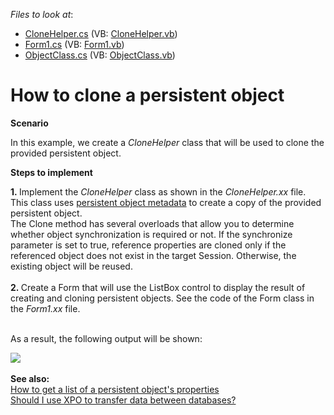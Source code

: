 <!-- default file list -->
*Files to look at*:

* [CloneHelper.cs](./CS/SimpleObject/CloneHelper.cs) (VB: [CloneHelper.vb](./VB/SimpleObject/CloneHelper.vb))
* [Form1.cs](./CS/SimpleObject/Form1.cs) (VB: [Form1.vb](./VB/SimpleObject/Form1.vb))
* [ObjectClass.cs](./CS/SimpleObject/ObjectClass.cs) (VB: [ObjectClass.vb](./VB/SimpleObject/ObjectClass.vb))
<!-- default file list end -->
# How to clone a persistent object


<p><strong>Scenario</strong></p>
<p>In this example, we create a <em>CloneHelper</em> class that will be used to clone the provided persistent object. </p>
<p><strong>Steps to implement</strong></p>
<p><strong>1. </strong>Implement the <em>CloneHelper</em> class as shown in the <em>CloneHelper.xx </em>file. This class uses <a href="https://documentation.devexpress.com/#XPO/clsDevExpressXpoMetadataXPClassInfotopic">persistent object metadata</a> to create a copy of the provided persistent object. <br>The Clone method has several overloads that allow you to determine whether object synchronization is required or not. If the synchronize parameter is set to true, reference properties are cloned only if the referenced object does not exist in the target Session. Otherwise, the existing object will be reused.<br><br><strong>2. </strong>Create a Form that will use the ListBox control to display the result of creating and cloning persistent objects. See the code of the Form class in the <em>Form1.xx</em> file.</p>
<p><br>As a result, the following output will be shown:</p>
<p><img src="https://raw.githubusercontent.com/DevExpress-Examples/how-to-clone-a-persistent-object-e804/13.1.4+/media/8958d5c9-1898-11e4-80b8-00155d624807.png"><br><br><strong>See also:</strong><br><a href="https://www.devexpress.com/Support/Center/p/A2594">How to get a list of a persistent object's properties</a><br><a href="https://www.devexpress.com/Support/Center/p/K18182">Should I use XPO to transfer data between databases?</a></p>

<br/>


